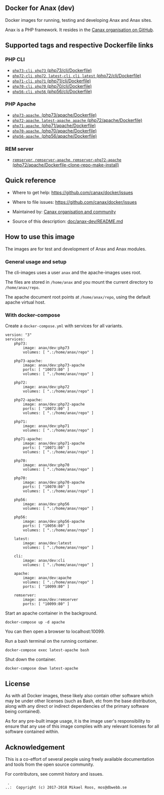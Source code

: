 Docker for Anax (dev)
-------------------

Docker images for running, testing and developing Anax and Anax sites.

Anax is a PHP framework. It resides in the [Canax organisation on GitHub](https://github.com/canax).



Supported tags and respective Dockerfile links
-------------------



### PHP CLI

* [`php73-cli`, `php73` (php73/cli/Dockerfile)](https://github.com/canax/docker/blob/master/php73/cli/Dockerfile)
* [`php72-cli`, `php72`, `latest-cli`, `cli`, `latest` (php72/cli/Dockerfile)](https://github.com/canax/docker/blob/master/php72/cli/Dockerfile)
* [`php71-cli`, `php71` (php71/cli/Dockerfile)](https://github.com/canax/docker/blob/master/php71/cli/Dockerfile)
* [`php70-cli`, `php70` (php70/cli/Dockerfile)](https://github.com/canax/docker/blob/master/php70/cli/Dockerfile)
* [`php56-cli`, `php56` (php56/cli/Dockerfile)](https://github.com/canax/docker/blob/master/php56/cli/Dockerfile)



### PHP Apache

* [`php73-apache`, (php73/apache/Dockerfile)](https://github.com/canax/docker/blob/master/php73/apache/Dockerfile)
* [`php72-apache`, `latest-apache`, `apache` (php72/apache/Dockerfile)](https://github.com/canax/docker/blob/master/php72/apache/Dockerfile)
* [`php71-apache`, (php71/apache/Dockerfile)](https://github.com/canax/docker/blob/master/php71/apache/Dockerfile)
* [`php70-apache`, (php70/apache/Dockerfile)](https://github.com/canax/docker/blob/master/php70/apache/Dockerfile)
* [`php56-apache`, (php56/apache/Dockerfile)](https://github.com/canax/docker/blob/master/php56/apache/Dockerfile)



### REM server

* [`remserver`, `remserver-apache`, `remserver-php72-apache` (php72/apache/Dockerfile-clone-repo-make-install)](https://github.com/canax/docker/blob/master/php72/apache/Dockerfile-clone-repo-make-install)



Quick reference
-------------------

* Where to get help:
    https://github.com/canax/docker/issues

* Where to file issues:
    https://github.com/canax/docker/issues

* Maintained by:
    [Canax organisation and community](https://github.com/canax/docker/issues)

* Source of this description:
    [doc/anax-dev/README.md](https://github.com/canax/docker/blob/master/doc/anax-dev/README.md)



How to use this image
-------------------

The images are for test and development of Anax and Anax modules.



### General usage and setup

The cli-images uses a user `anax` and the apache-images uses root.

The files are stored in `/home/anax` and you mount the current directory to `/home/anax/repo`.

The apache document root points at `/home/anax/repo`, using the default apache virtual host.



### With docker-compose

Create a `docker-compose.yml` with services for all variants.

```text
version: "3"
services:
    php73:
        image: anax/dev:php73
        volumes: [ ".:/home/anax/repo" ]

    php73-apache:
        image: anax/dev:php73-apache
        ports: [ "10073:80" ]
        volumes: [ ".:/home/anax/repo" ]

    php72:
        image: anax/dev:php72
        volumes: [ ".:/home/anax/repo" ]

    php72-apache:
        image: anax/dev:php72-apache
        ports: [ "10072:80" ]
        volumes: [ ".:/home/anax/repo" ]

    php71:
        image: anax/dev:php71
        volumes: [ ".:/home/anax/repo" ]

    php71-apache: 
        image: anax/dev:php71-apache
        ports: [ "10071:80" ]
        volumes: [ ".:/home/anax/repo" ]

    php70:
        image: anax/dev:php70
        volumes: [ ".:/home/anax/repo" ]

    php70:
        image: anax/dev:php70-apache
        ports: [ "10070:80" ]
        volumes: [ ".:/home/anax/repo" ]

    php56:
        image: anax/dev:php56
        volumes: [ ".:/home/anax/repo" ]

    php56:
        image: anax/dev:php56-apache
        ports: [ "10056:80" ]
        volumes: [ ".:/home/anax/repo" ]

    latest:
        image: anax/dev:latest
        volumes: [ ".:/home/anax/repo" ]

    cli:
        image: anax/dev:cli
        volumes: [ ".:/home/anax/repo" ]

    apache:
        image: anax/dev:apache
        volumes: [ ".:/home/anax/repo" ]
        ports: [ "10099:80" ]

    remserver:
        image: anax/dev:remserver
        ports: [ "10099:80" ]
```

Start an apache container in the background.

```text
docker-compose up -d apache
```

You can then open a browser to localhost:10099.

Run a bash terminal on the running container.

```text
docker-compose exec latest-apache bash
```

Shut down the container.

```text
docker-compose down latest-apache
```



License
-------------------

As with all Docker images, these likely also contain other software which may be under other licenses (such as Bash, etc from the base distribution, along with any direct or indirect dependencies of the primary software being contained).

As for any pre-built image usage, it is the image user's responsibility to ensure that any use of this image complies with any relevant licenses for all software contained within.



Acknowledgement
-------------------

This is a co-effort of several people using freely available documentation and tools from the open source community.

For contributors, see commit history and issues.




```
 .
..:  Copyright (c) 2017-2018 Mikael Roos, mos@dbwebb.se
```
